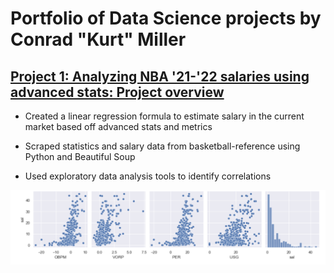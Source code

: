 # Portfolio of Data Science projects by Conrad "Kurt" Miller

## [Project 1: Analyzing NBA '21-'22 salaries using advanced stats: Project overview](https://github.com/conradkurtmiller/NBA_salary_analysis)

+ Created a linear regression formula to estimate salary in the current market based off advanced stats and metrics

+ Scraped statistics and salary data from basketball-reference using Python and Beautiful Soup

+ Used exploratory data analysis tools to identify correlations

![alt text](https://github.com/conradkurtmiller/NBA_salary_analysis/blob/main/pairplots_pervorp.png)

